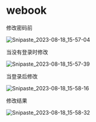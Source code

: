 # webook

修改密码前

![Snipaste_2023-08-18_15-57-04](https://picture-box.oss-cn-chengdu.aliyuncs.com/mkPic/webook/webookREADME202308181600194%E6%9C%AA%E7%99%BB%E5%BD%95%E4%BF%AE%E6%94%B9.png)

当没有登录时修改

![Snipaste_2023-08-18_15-57-39](https://picture-box.oss-cn-chengdu.aliyuncs.com/mkPic/webook/webookREADME202308181600334%E4%BF%AE%E6%94%B9%E5%AF%86%E7%A0%81%E5%89%8D.png)

当登录后修改

![Snipaste_2023-08-18_15-58-16](https://picture-box.oss-cn-chengdu.aliyuncs.com/mkPic/webook/webookREADME202308181601109%E4%BF%AE%E6%94%B9%E7%BB%93%E6%9E%9C.png)

修改结果

![Snipaste_2023-08-18_15-58-32](https://picture-box.oss-cn-chengdu.aliyuncs.com/mkPic/webook/webookREADME202308181601982%E7%99%BB%E5%BD%95%E5%90%8E%E4%BF%AE%E6%94%B9.png)

